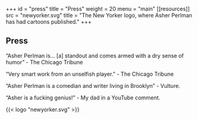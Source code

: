 +++
id = "press"
title = "Press"
weight = 20
menu = "main"
[[resources]]
  src = "newyorker.svg"
  title = "The New Yorker logo, where Asher Perlman has had cartoons published."
+++

## Press

“Asher Perlman is… \[a\] standout and comes armed with a dry sense of humor” - The Chicago Tribune

“Very smart work from an unselfish player.” - The Chicago Tribune

“Asher Perlman is a comedian and writer living in Brooklyn” - Vulture.

“Asher is a fucking genius!” - My dad in a YouTube comment.

{{<  logo "newyorker.svg" >}}